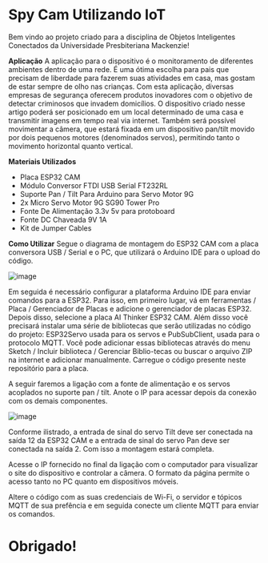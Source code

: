 # Spy Cam Utilizando IoT
Bem vindo ao projeto criado para a disciplina de Objetos Inteligentes Conectados da Universidade Presbiteriana Mackenzie!

<b>Aplicação</b>
A aplicação para o dispositivo é o monitoramento de diferentes ambientes dentro de uma rede. É uma ótima escolha para pais que precisam de liberdade para fazerem suas atividades em casa, mas gostam de estar sempre de olho nas crianças. Com esta aplicação, diversas empresas de segurança oferecem produtos inovadores com o objetivo de detectar criminosos que invadem domicílios. O dispositivo criado nesse artigo poderá ser posicionado em um local determinado de uma casa e transmitir imagens em tempo real via internet. Também será possível movimentar a câmera, que estará fixada em um dispositivo pan/tilt movido por dois pequenos motores (denominados servos), permitindo tanto o movimento horizontal quanto vertical.

<b>Materiais Utilizados</b>
- Placa ESP32 CAM
- Módulo Conversor FTDI USB Serial FT232RL
- Suporte Pan / Tilt Para Arduino para Servo Motor 9G
- 2x Micro Servo Motor 9G SG90 Tower Pro 
- Fonte De Alimentação 3.3v 5v para protoboard
- Fonte DC Chaveada 9V 1A
- Kit de Jumper Cables

<b>Como Utilizar</b>
Segue o diagrama de montagem do ESP32 CAM com a placa conversora USB / Serial e o PC, que utilizará o Arduino IDE para o upload do código.

![image](https://user-images.githubusercontent.com/57954794/144510351-38947b33-9637-482c-88d0-ea1d6e9509e6.png)

Em seguida é necessário configurar a plataforma Arduino IDE para enviar comandos para a ESP32. Para isso, em primeiro lugar, vá em ferramentas / Placa / Gerenciador de Placas e adicione o gerenciador de placas ESP32. Depois disso, selecione a placa AI Thinker ESP32 CAM. Além disso você precisará instalar uma série de bibliotecas que serão utilizadas no código do projeto: ESP32Servo usada para os servos e PubSubClient, usada para o protocolo MQTT. Você pode adicionar essas bibliotecas através do menu Sketch / Incluir biblioteca / Gerenciar Biblio-tecas ou buscar o arquivo ZIP na internet e adicionar manualmente. Carregue o código presente neste repositório para a placa.

A seguir faremos a ligação com a fonte de alimentação e os servos acoplados no suporte pan / tilt. Anote o IP para acessar depois da conexão com os demais componentes.

![image](https://user-images.githubusercontent.com/57954794/144510593-1553589b-6658-4614-bd7c-60427c75bb5f.png)

Conforme ilistrado, a entrada de sinal do servo Tilt deve ser conectada na saída 12 da ESP32 CAM e a entrada de sinal do servo Pan deve ser conectada na saída 2. Com isso a montagem estará completa.

Acesse o IP fornecido no final da ligação com o computador para visualizar o site do dispositivo e controlar a câmera. O formato da página permite o acesso tanto no PC quanto em dispositivos móveis.

Altere o código com as suas credenciais de Wi-Fi, o servidor e tópicos MQTT de sua prefência e em seguida conecte um cliente MQTT para enviar os comandos.

# Obrigado!
